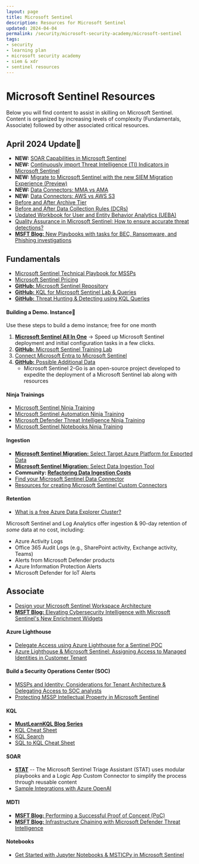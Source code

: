 ```yaml
---
layout: page
title: Microsoft Sentinel
description: Resources for Microsoft Sentinel
updated: 2024-04-04
permalink: /security/microsoft-security-academy/microsoft-sentinel
tags:
- security
- learning plan
- microsoft security academy
- siem & xdr
- sentinel resources
---
```


# Microsoft Sentinel Resources
Below you will find content to assist in skilling on Microsoft Sentinel. Content is organized by increasing levels of complexity (Fundamentals, Associate) followed by other associated critical resources.

## April 2024 Update📰

* **NEW:** [SOAR Capabilities in Microsoft Sentinel](https://mccybersec.github.io/microsoft%20sentinel/SOAR-Capabilities-with-Microsoft-Sentinel/?utm_source=substack&utm_medium=email)
* **NEW:** [Continuously import Threat Intelligence (TI) Indicators in Microsoft Sentinel](https://mccybersec.github.io/microsoft%20sentinel/threat-intelligence-upload/?utm_source=substack&utm_medium=email)
* **NEW:** [Migrate to Microsoft Sentinel with the new SIEM Migration Experience (Preview)](https://learn.microsoft.com/en-us/azure/sentinel/siem-migration)
* **NEW:** [Data Connectors: MMA vs AMA](https://www.linkedin.com/pulse/cef-data-connector-mma-vs-ama-debac-manikandan-fo36c/?utm_source=share&utm_medium=member_android&utm_campaign=share_via)
* **NEW:** [Data Connectors: AWS vs AWS S3](https://www.linkedin.com/pulse/data-connector-aws-vs-s3-debac-manikandan-vfhcc%3FtrackingId=CUG5RbZTglInWcBaHIvgYA%253D%253D/?trackingId=CUG5RbZTglInWcBaHIvgYA%3D%3D&utm_source=substack&utm_medium=email)
* [Before and After Archive Tier](https://www.linkedin.com/pulse/before-after-archive-tier-debac-manikandan-zxwuc/?utm_source=share&utm_medium=member_android&utm_campaign=share_via)
* [Before and After Data Collection Rules (DCRs)](https://www.linkedin.com/pulse/before-after-data-collection-rules-debac-manikandan-gyw5c/?utm_source=share&utm_medium=member_android&utm_campaign=share_via)
* [Updated Workbook for User and Entity Behavior Analytics (UEBA)](https://techcommunity.microsoft.com/t5/microsoft-sentinel-blog/unleash-the-full-potential-of-user-and-entity-behavior-analytics/ba-p/4031570)
* [Quality Assurance in Microsoft Sentinel: How to ensure accurate threat detections?](https://secopslab.substack.com/p/quality-assurance-in-microsoft-sentinel?utm_source=profile&utm_medium=reader2)
* [**MSFT Blog:** New Playbooks with tasks for BEC, Ransomware, and Phishing investigations](https://techcommunity.microsoft.com/t5/microsoft-sentinel-blog/automate-tasks-management-to-protect-your-organization-against/ba-p/3884516?utm_source=substack&utm_medium=email)


## Fundamentals
* [Microsoft Sentinel Technical Playbook for MSSPs](http://aka.ms/azsentinelmssp)
* [Microsoft Sentinel Pricing](https://azure.microsoft.com/en-us/pricing/details/azure-sentinel/)
* [**GitHub:** Microsoft Sentinel Repository](https://github.com/Azure/Azure-Sentinel/wiki)
* [**GitHub:** KQL for Microsoft Sentinel Lab & Queries](https://github.com/reprise99/Sentinel-Queries)
* [**GitHub:** Threat Hunting & Detecting using KQL Queries](https://github.com/cyb3rmik3/KQL-threat-hunting-queries?utm_source=substack&utm_medium=email#kql-training)

#### Building a Demo. Instance🚀
Use these steps to build a demo instance; free for one month

1. **[Microsoft Sentinel All In One](https://aka.ms/SentinelAllInOne)** -> Speed up Microsoft Sentinel deployment and initial configuration tasks in a few clicks.
2. [**GitHub:** Microsoft Sentinel Training Lab](https://github.com/Azure/Azure-Sentinel/tree/master/Solutions/Training/Azure-Sentinel-Training-Lab)
3. [Connect Microsoft Entra to Microsoft Sentinel](https://docs.microsoft.com/en-us/azure/sentinel/connect-azure-active-directory)
4. [**GitHub:** Possible Additional Data](https://github.com/OTRF/Microsoft-Sentinel2Go)
   * Microsoft Sentinel 2-Go is an open-source project developed to expedite the deployment of a Microsoft Sentinel lab along with resources

#### Ninja Trainings
* [Microsoft Sentinel Ninja Training](https://techcommunity.microsoft.com/t5/microsoft-sentinel-blog/become-a-microsoft-sentinel-ninja-the-complete-level-400/ba-p/1246310)
* [Microsoft Sentinel Automation Ninja Training](https://techcommunity.microsoft.com/t5/microsoft-sentinel-blog/become-a-microsoft-sentinel-automation-ninja/ba-p/3563377)
* [Microsoft Defender Threat Intelligence Ninja Training](https://techcommunity.microsoft.com/t5/microsoft-defender-threat/become-a-microsoft-defender-threat-intelligence-ninja-the/ba-p/3656965)
* [Microsoft Sentinel Notebooks Ninja Training](https://techcommunity.microsoft.com/t5/microsoft-sentinel-blog/becoming-a-microsoft-sentinel-notebooks-ninja-the-series/ba-p/2693491)

#### Ingestion
* [**Microsoft Sentinel Migration:** Select Target Azure Platform for Exported Data](https://learn.microsoft.com/en-us/azure/sentinel/migration-ingestion-target-platform)
* [**Microsoft Sentinel Migration:** Select Data Ingestion Tool](https://learn.microsoft.com/en-us/azure/sentinel/migration-ingestion-tool)
* **Community: [Refactoring Data Ingestion Costs](https://craigclouditpro.wordpress.com/2023/09/19/refactoring-data-ingestion-costs/?utm_source=substack&utm_medium=email)**
* [Find your Microsoft Sentinel Data Connector](https://docs.microsoft.com/en-us/azure/sentinel/data-connectors-reference)
* [Resources for creating Microsoft Sentinel Custom Connectors](https://learn.microsoft.com/en-us/azure/sentinel/create-custom-connector)

#### Retention
* [What is a free Azure Data Explorer Cluster?](https://docs.microsoft.com/en-us/azure/data-explorer/start-for-free)

Microsoft Sentinel and Log Analytics offer ingestion & 90-day retention of *some* data at no cost, including:
   * Azure Activity Logs
   * Office 365 Audit Logs (e.g., SharePoint activity, Exchange activity, Teams)
   * Alerts from Microsoft Defender products
   * Azure Information Protection Alerts
   * Microsoft Defender for IoT Alerts

## Associate
* [Design your Microsoft Sentinel Workspace Architecture](https://learn.microsoft.com/en-us/azure/sentinel/design-your-workspace-architecture)
* [**MSFT Blog:** Elevating Cybersecurity Intelligence with Microsoft Sentinel's New Enrichment Widgets](https://techcommunity.microsoft.com/t5/microsoft-sentinel-blog/elevating-cybersecurity-intelligence-with-microsoft-sentinel-s/ba-p/3985255?utm_source=substack&utm_medium=email)

#### Azure Lighthouse
* [Delegate Access using Azure Lighthouse for a Sentinel POC](https://myfabersecurity.com/2022/07/15/delegate-access-using-azure-lighthouse-for-a-sentinel-poc/)
* [Azure Lighthouse & Microsoft Sentinel: Assigning Access to Managed Identities in Customer Tenant](https://myfabersecurity.com/2022/08/31/azure-lighthouse-and-sentinel-assigning-access-to-managed-identities-in-the-customer-tenant/)

#### Build a Security Operations Center (SOC)
* [MSSPs and Identity: Considerations for Tenant Architecture & Delegating Access to SOC analysts](https://myfabersecurity.com/2023/01/11/mssps-and-identity/)
* [Protecting MSSP Intellectual Property in Microsoft Sentinel](https://learn.microsoft.com/en-us/azure/sentinel/mssp-protect-intellectual-property)

#### KQL
* **[MustLearnKQL Blog Series](https://github.com/rod-trent/MustLearnKQL)**
* [KQL Cheat Sheet](https://www.mbsecure.nl/blog/2019/12/kql-cheat-sheet)
* [KQL Search](https://www.kqlsearch.com)
* [SQL to KQL Cheat Sheet](https://learn.microsoft.com/en-us/azure/data-explorer/kusto/query/sqlcheatsheet)

#### SOAR
* **[STAT](https://aka.ms/mstat)** -- The Microsoft Sentinel Triage Assistant (STAT) uses modular playbooks and a Logic App Custom Connector to simplify the process through reusable content
* [Sample Integrations with Azure OpenAI](https://myfabersecurity.com/2023/07/29/initial-assessment-connecting-the-dots-with-aoai/)

#### MDTI
* [**MSFT Blog:** Performing a Successful Proof of Concept (PoC)](https://techcommunity.microsoft.com/t5/microsoft-defender-threat/performing-a-successful-proof-of-concept-poc/ba-p/3742412)
* [**MSFT Blog:** Infrastructure Chaining with Microsoft Defender Threat Intelligence](https://techcommunity.microsoft.com/t5/microsoft-defender-threat/infrastructure-chaining-with-microsoft-defender-threat/ba-p/3687956)

#### Notebooks
* [Get Started with Jupyter Notebooks & MSTICPy in Microsoft Sentinel](https://learn.microsoft.com/en-us/azure/sentinel/notebook-get-started)